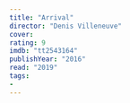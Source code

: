 ```yaml
---
title: "Arrival"
director: "Denis Villeneuve"
cover: 
rating: 9
imdb: "tt2543164"
publishYear: "2016"
read: "2019"
tags:
- 
---
```

